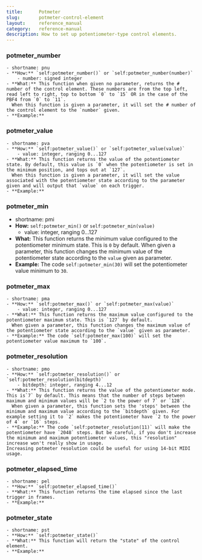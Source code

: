 ```yaml
---
title:      Potmeter
slug:       potmeter-control-element
layout:     reference_manual
category:   reference-manual
description: How to set up potentiometer-type control elements.
---
```



### potmeter_number
    - shortname: pnu
    - **How:** `self:potmeter_number()` or `self:potmeter_number(number)`
        - number: signed integer
    - **What:** This function when given no parameter, returns the # number of the control element. These numbers are from the top left, read left to right, top to bottom `0` to `15` OR in the case of the PBF4 from `0` to `11`. 
      When this function is given a parameter, it will set the # number of the control element to the `number` given.
    - **Example:**

### potmeter_value
    - shortname: pva
    - **How:** `self:potmeter_value()` or `self:potmeter_value(value)`
        - value: integer, ranging 0...127
    - **What:** This function returns the value of the potentiometer state. By default, this value is `0` when the potentiometer is set in the minimum position, and tops out at `127`.
      When this function is given a parameter, it will set the value associated with the potentiometer state according to the parameter given and will output that `value` on each trigger.
    - **Example:** 

### potmeter_min
  - shortname: pmi
  - **How:** `self:potmeter_min()` or `self:potmeter_min(value)`
    - value: integer, ranging 0...127
  - **What:** This function returns the minimum value configured to the potentiometer minimum state. This is `0` by default.
    When given a parameter, this function changes the minimum value of the potentiometer state according to the `value` given as parameter.
  - **Example:** The code `self:potmeter_min(30)` will set the potentiometer value minimum to `30`.

### potmeter_max 
    - shortname: pma
    - **How:** `self:potmeter_max()` or `self:potmeter_max(value)`
        - value: integer, ranging 0...127
    - **What:** This function returns the maximum value configured to the potentiometer maximum state. This is `127` by default.
      When given a parameter, this function changes the maximum value of the potentiometer state according to the `value` given as parameter.
    - **Example:** The code `self:potmeter_max(100)` will set the potentiometer value maximum to `100`.

### potmeter_resolution	
    - shortname: pmo
    - **How:** `self:potmeter_resolution()` or `self:potmeter_resolution(bitdepth)`
        - bitdepth: integer, ranging 4...12
    - **What:** This function returns the value of the potentiometer mode. This is`7` by default. This means that the number of steps between maximum and minimum values will be `2 to the power of 7` or `128`.
      When given a parameter, this function sets the 'steps' between the minimum and maximum value according to the `bitdepth` given. For example setting it to `2` makes the potentiometer have `2 to the power of 4` or `16` steps.
    - **Example:** The code `self:potmeter_resolution(11)` will make the potentiometer have `2048` steps. But be careful, if you don't increase the minimum and maximum potentiometer values, this "resolution" increase won't really show in usage.
    Increasing potmeter resolution could be useful for using 14-bit MIDI usage.

### potmeter_elapsed_time
    - shortname: pel
    - **How:** `self:potmeter_elapsed_time()`
    - **What:** This function returns the time elapsed since the last trigger in frames.
    - **Example:**

### potmeter_state
    - shortname: pst
    - **How:** `self:potmeter_state()`
    - **What:** This function will return the "state" of the control element.
    - **Example:**